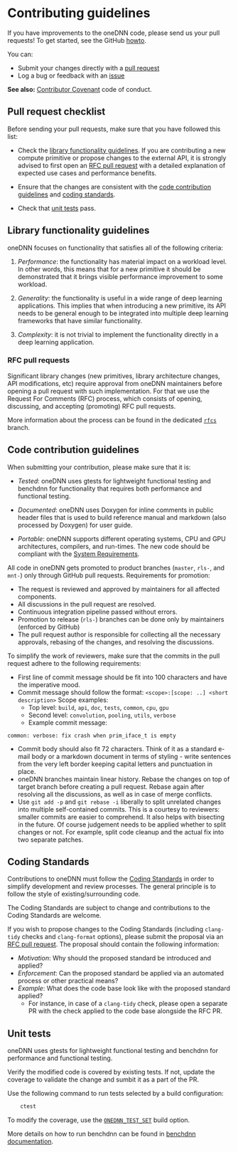 # Contributing guidelines

If you have improvements to the oneDNN code, please send us your pull
requests! To get started, see the GitHub
[howto](https://help.github.com/en/articles/about-pull-requests).

You can:

- Submit your changes directly with a
  [pull request](https://github.com/oneapi-src/oneDNN/pulls)
- Log a bug or feedback with an [issue](https://github.com/oneapi-src/oneDNN/issues)

**See also:** [Contributor Covenant](CODE_OF_CONDUCT.md) code of conduct.

## Pull request checklist

Before sending your pull requests, make sure that you have followed this list:

* Check the [library functionality guidelines](CONTRIBUTING.md#library-functionality-guidelines).
  If you are contributing a new compute primitive or propose changes to the
  external API, it is strongly advised to first open an [RFC pull request](CONTRIBUTING.md#RFC-pull-requests)
  with a detailed explanation of expected use cases and performance benefits.

* Ensure that the changes are consistent with the
  [code contribution guidelines](CONTRIBUTING.md#code-contribution-guidelines)
  and [coding standards](CONTRIBUTING.md#coding-standards).

* Check that [unit tests](CONTRIBUTING.md#unit-tests) pass.

## Library functionality guidelines

oneDNN focuses on functionality that satisfies all of the following
criteria:

1. *Performance*: the functionality has material impact on a workload level.
   In other words, this means that for a new primitive it should be
   demonstrated that it brings visible performance improvement to some
   workload.

2. *Generality*: the functionality is useful in a wide range of deep learning
   applications. This implies that when introducing a new primitive, its API
   needs to be general enough to be integrated into multiple deep learning
   frameworks that have similar functionality.

3. *Complexity*: it is not trivial to implement the functionality directly in
   a deep learning application.

### RFC pull requests

Significant library changes (new primitives, library architecture changes,
API modifications, etc) require approval from oneDNN maintainers before
opening a pull request with such implementation. For that we use the Request
For Comments (RFC) process, which consists of opening, discussing, and
accepting (promoting) RFC pull requests.

More information about the process can be found in the dedicated
[`rfcs`](https://github.com/oneapi-src/oneDNN/tree/rfcs) branch.

## Code contribution guidelines

When submitting your contribution, please make sure that it is:

* *Tested*: oneDNN uses gtests for lightweight functional testing and
  benchdnn for functionality that requires both performance and functional
  testing.

* *Documented*: oneDNN uses Doxygen for inline comments in public header
  files that is used to build reference manual and markdown (also processed by
  Doxygen) for user guide.

* *Portable*: oneDNN supports different operating systems, CPU and GPU
  architectures, compilers, and run-times. The new code should be compliant
  with the [System Requirements](README.md#system-requirements).

All code in oneDNN gets promoted to product branches (`master`, `rls-`, and
`mnt-`) only through GitHub pull requests. Requirements for promotion:

- The request is reviewed and approved by maintainers for all affected
  components.
- All discussions in the pull request are resolved.
- Continuous integration pipeline passed without errors.
- Promotion to release (`rls-`) branches can be done only by maintainers
  (enforced by GitHub)
- The pull request author is responsible for collecting all the necessary
  approvals, rebasing of the changes, and resolving the discussions.

To simplify the work of reviewers, make sure that the commits in the pull
request adhere to the following requirements:

- First line of commit message should be fit into 100 characters and have the
  imperative mood.
- Commit message should follow the format:
  `<scope>:[scope: ..] <short description>`
  Scope examples:
  * Top level: `build`, `api`, `doc`, `tests`, `common`, `cpu`, `gpu`
  * Second level: `convolution`, `pooling`, `utils`, `verbose`
  * Example commit message:
~~~git
common: verbose: fix crash when prim_iface_t is empty
~~~

- Commit body should also fit 72 characters. Think of it as a standard e-mail
  body or a markdown document in terms of styling - write sentences from the
  very left border keeping capital letters and punctuation in place.
- oneDNN branches maintain linear history. Rebase the changes on top of target
  branch before creating a pull request. Rebase again after resolving all the
  discussions, as well as in case of merge conflicts.
- Use `git add -p`  and `git rebase -i` liberally to split unrelated changes
  into multiple self-contained commits. This is a courtesy to reviewers: smaller
  commits are easier to comprehend. It also helps with bisecting in the future.
  Of course judgement needs to be applied whether to split changes or not. For
  example, split code cleanup and the actual fix into two separate patches.

## Coding Standards

Contributions to oneDNN must follow the [Coding Standards](CODING_STANDARDS.md)
in order to simplify development and review processes. The general principle is
to follow the style of existing/surrounding code.

The Coding Standards are subject to change and contributions to the Coding
Standards are welcome.

If you wish to propose changes to the Coding Standards (including `clang-tidy`
checks and `clang-format` options), please submit the proposal via an [RFC pull
request](CONTRIBUTING.md#RFC-pull-requests). The proposal should contain the
following information:
* *Motivation*: Why should the proposed standard be introduced and applied?
* *Enforcement*: Can the proposed standard be applied via an automated process
  or other practical means?
* *Example*: What does the code base look like with the proposed standard
  applied?
  * For instance, in case of a `clang-tidy` check, please open a separate PR
    with the check applied to the code base alongside the RFC PR.

## Unit tests

oneDNN uses gtests for lightweight functional testing and benchdnn for
performance and functional testing.

Verify the modified code is covered by existing tests. If not, update the
coverage to validate the change and sumbit it as a part of the PR.

Use the following command to run tests selected by a build configuration:
``` sh
    ctest
```

To modify the coverage, use the
[`ONEDNN_TEST_SET`](https://oneapi-src.github.io/oneDNN/dev_guide_build_options.html#onednn-test-set)
build option.

More details on how to run benchdnn can be found in
[benchdnn documentation](tests/benchdnn/doc/benchdnn_general_info.md#running-tests).
